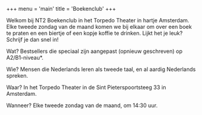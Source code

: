 +++
menu = 'main'
title = 'Boekenclub'
+++

Welkom bij NT2 Boekenclub in het Torpedo Theater in hartje Amsterdam. Elke tweede zondag van de maand komen we bij elkaar om over een boek te praten en een biertje of een kopje koffie te drinken. Lijkt het je leuk? Schrijf je dan snel in!

Wat? Bestsellers die speciaal zijn aangepast (opnieuw geschreven) op A2/B1-niveau*.

Wie? Mensen die Nederlands leren als tweede taal, en al aardig Nederlands spreken.

Waar? In het Torpedo Theater in de Sint Pieterspoortsteeg 33 in Amsterdam.

Wanneer? Elke tweede zondag van de maand, om 14:30 uur.
